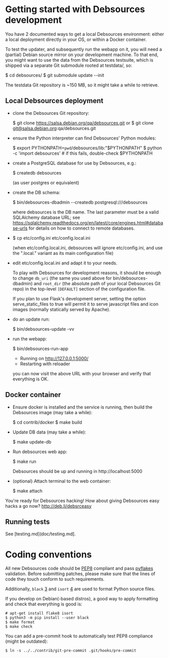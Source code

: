 Getting started with Debsources development
===========================================

You have 2 documented ways to get a local Debsources environment:
either a local deployment directly in your OS, or within a Docker
container.

To test the updater, and subsequently run the webapp on it, you will need a
(partial) Debian source mirror on your development machine. To that end, you
might want to use the data from the Debsources testsuite, which is shipped via a
separate Git submodule rooted at testdata/, so:

  $ cd debsources/
  $ git submodule update --init

The testdata Git repository is ~150 MB, so it might take a while to retrieve.

Local Debsources deployment
---------------------------

- clone the Debsources Git repository:

  $ git clone https://salsa.debian.org/qa/debsources.git
or
  $ git clone git@salsa.debian.org:qa/debsources.git

- ensure the Python interpreter can find Debsources' Python modules:

  $ export PYTHONPATH=`pwd`/debsources/lib:"$PYTHONPATH"
  $ python -c 'import debsources'  # if this fails, double-check $PYTHONPATH

- create a PostgreSQL database for use by Debsources, e.g.:

  $ createdb debsources

  (as user postgres or equivalent)

- create the DB schema:

  $ bin/debsources-dbadmin --createdb postgresql:///debsources

  where debsources is the DB name. The last parameter must be a valid
  SQLAlchemy database URL; see
  https://sqlalchemy.readthedocs.org/en/latest/core/engines.html#database-urls for
  details on how to connect to remote databases.

- $ cp etc/config.ini etc/config.local.ini

  (when etc/config.local.ini, debsources will ignore etc/config.ini, and use
  the ".local." variant as its main configuration file)

- edit etc/config.local.ini and adapt it to your needs.

  To play with Debsources for development reasons, it should be enough to
  change `db_uri` (the same you used above for bin/debsources-dbadmin) and
  `root_dir` (the absolute path of your local Debsources Git repo) in the
  top-level `[DEFAULT]` section of the configuration file.

  If you plan to use Flask's development server, setting the option
  serve_static_files to true will permit it to serve javascript files
  and icon images (normally statically served by Apache).

- do an update run:

  $ bin/debsources-update -vv

- run the webapp:

  $ bin/debsources-run-app
  * Running on http://127.0.0.1:5000/
  * Restarting with reloader

  you can now visit the above URL with your browser and verify that everything
  is OK.

Docker container
---------------

- Ensure docker is installed and the service is running, then build
  the Debsources image (may take a while):

  $ cd contrib/docker
  $ make build

- Update DB data (may take a while):

  $ make update-db

- Run debsources web app:

  $ make run

  Debsources should be up and running in http://localhost:5000

- (optional) Attach terminal to the web container:

  $ make attach

You're ready for Debsources hacking!  How about giving Debsources easy hacks a
go now?  <http://deb.li/debsrceasy>


Running tests
-------------

See [testing.md](doc/testing.md].


Coding conventions
==================

All new Debsources code should be [PEP8][1] compliant and pass [pyflakes][2]
validation. Before submitting patches, please make sure that the lines of code
they touch conform to such requirements.

Additionally, `black` [3] and `isort` [4] are used to format Python source
files.

[1]: https://www.python.org/dev/peps/pep-0008/
[2]: https://pypi.python.org/pypi/pyflakes
[3]: https://black.readthedocs.io/en/stable/
[4]: https://pycqa.github.io/isort/

If you develop on Debian(-based distros), a good way to apply formatting and
check that everything is good is:

    # apt-get install flake8 isort
    $ python3 -m pip install --user black
    $ make format
    $ make check

You can add a pre-commit hook to automatically test PEP8 compliance (might be
outdated):

    $ ln -s ../../contrib/git-pre-commit .git/hooks/pre-commit
